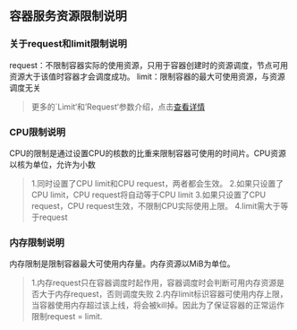 ## 容器服务资源限制说明
### 关于request和limit限制说明

request：不限制容器实际的使用资源，只用于容器创建时的资源调度，节点可用资源大于该值时容器才会调度成功。
limit：限制容器的最大可使用资源，与资源调度无关

>更多的`Limit‘和’Request‘参数介绍，点击[查看详情](https://kubernetes.io/docs/concepts/configuration/manage-compute-resources-container/)

### CPU限制说明
CPU的限制是通过设置CPU的核数的比重来限制容器可使用的时间片。CPU资源以核为单位，允许为小数
>1.同时设置了CPU limit和CPU request，两者都会生效。
2.如果只设置了CPU limit，CPU request将自动等于CPU limit
3.如果只设置了CPU request，CPU request生效，不限制CPU实际使用上限。
4.limit需大于等于request


### 内存限制说明
内存限制是限制容器最大可使用内存量。内存资源以MiB为单位。
>1.内存request只在容器调度时起作用，容器调度时会判断可用内存资源是否大于内存request，否则调度失败
2.内存limit标识容器可使用内存上限，当容器使用内存超过该上线，将会被kill掉。因此为了保证容器的正常运作限制request = limit.
